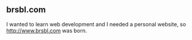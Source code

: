 ## brsbl.com

I wanted to learn web development and I needed a personal website, so http://www.brsbl.com was born.

